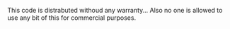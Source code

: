 This code is distrabuted withoud any warranty...
Also no one is allowed to use any bit of this for commercial purposes.
